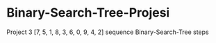 # Binary-Search-Tree-Projesi
Project 3  [7, 5, 1, 8, 3, 6, 0, 9, 4, 2] sequence Binary-Search-Tree steps

